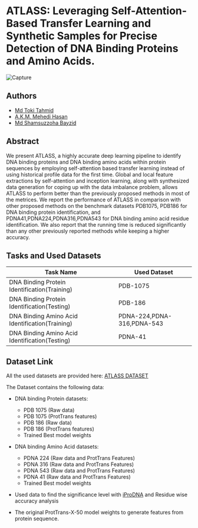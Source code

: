 
# ATLASS: Leveraging Self-Attention-Based Transfer Learning and Synthetic Samples for Precise Detection of DNA Binding Proteins and Amino Acids.


![Capture](https://github.com/TokiTahmid64/ATLASS/assets/44304799/dc68c23c-c208-42b1-96f7-0aabed10b6e0)


## Authors

- [Md Toki Tahmid](https://scholar.google.com/citations?user=Oc81Bm8AAAAJ&hl=en)
- [A.K.M. Mehedi Hasan](https://www.researchgate.net/profile/Akmmehedi-Hasan)
- [Md Shamsuzzoha Bayzid](https://scholar.google.com/citations?hl=en&user=h2vHz3wAAAAJ)



## Abstract

We present ATLASS, a highly accurate deep learning pipeline to identify DNA binding proteins and DNA binding amino acids within protein sequences by employing self-attention based transfer learning instead of using historical profile data for the first time. Global and local feature extractions by self-attention and inception learning, along with synthesized data generation for coping up with the data imbalance problem, allows ATLASS to perform better than the previously proposed methods in most of the metrices. We report the performance of ATLASS in comparison with other proposed methods on the benchmark datasets PDB1075, PDB186 for DNA binding protein identification, and PDNA41,PDNA224,PDNA316,PDNA543 for DNA binding amino acid residue identification. We also report that the running time is reduced significantly than any other previously reported methods while keeping a higher accuracy. 


## Tasks and Used Datasets

| Task Name             | Used Dataset                                                                
| ----------------- | ------------------------------------------------------------------ |
| DNA Binding Protein Identification(Training) | PDB-1075 |
| DNA Binding Protein Identification(Testing) | PDB-186 |
| DNA Binding Amino Acid Identification(Training) | PDNA-224,PDNA-316,PDNA-543 |
| DNA Binding Amino Acid Identification(Testing) | PDNA-41 |



## Dataset Link

All the used datasets are provided here:
[ATLASS DATASET](https://drive.google.com/drive/folders/13dZsgurLKU8wR0YVdfzMX_GImqkqxgCW?usp=sharing)

The Dataset contains the following data:

- DNA binding Protein datasets:
    - PDB 1075 (Raw data)
    - PDB 1075 (ProtTrans features)
    - PDB 186 (Raw data)
    - PDB 186 (ProtTrans features)
    - Trained Best model weights

- DNA binding Amino Acid datasets:
    - PDNA 224 (Raw data and ProtTrans Features)
    - PDNA 316 (Raw data and ProtTrans Features)
    - PDNA 543 (Raw data and ProtTrans Features)
    - PDNA 41 (Raw data and ProtTrans Features)
    - Trained Best model weights
- Used data to find the significance level with [iProDNA](https://pubmed.ncbi.nlm.nih.gov/31881828/) and Residue wise accuracy analysis
- The original ProtTrans-X-50 model weights to generate features from protein sequence.

